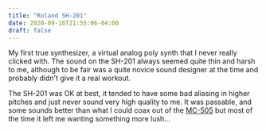 ```yaml
---
title: "Roland SH-201"
date: 2020-09-16T21:55:06-04:00
draft: false
---
```


My first true synthesizer, a virtual analog poly synth that I never really clicked with. The sound on the SH-201 always seemed quite thin and harsh to me, although to be fair was a quite novice sound designer at the time and probably didn't give it a real workout.

The SH-201 was OK at best, it tended to have some bad aliasing in higher pitches and just never sound very high quality to me. It was passable, and some sounds better than what I could coax out of the [MC-505](/synthesizers/roland/mc505) but most of the time it left me wanting something more lush...
